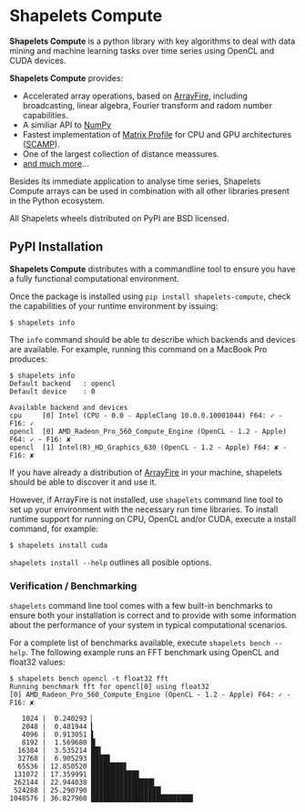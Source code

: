 # Shapelets Compute

**Shapelets Compute** is a python library with key algorithms to deal with data mining and 
machine learning tasks over time series using OpenCL and CUDA devices.  

**Shapelets Compute** provides:

  * Accelerated array operations, based on [ArrayFire](https://arrayfire.com/), including broadcasting, linear algebra, Fourier transform and radom number capabilities. 
  * A similiar API to [NumPy](https://numpy.org/)
  * Fastest implementation of [Matrix Profile](https://www.cs.ucr.edu/~eamonn/MatrixProfile.html) for CPU and GPU architectures ([SCAMP](https://github.com/zpzim/SCAMP)).
  * One of the largest collection of distance meassures.
  * [and much more](https://doc.shapelets.io/compute)...

Besides its immediate application to analyse time series, Shapelets Compute arrays can be 
used in combination with all other libraries present in the Python ecosystem.

All Shapelets wheels distributed on PyPI are BSD licensed.

## PyPI Installation
**Shapelets Compute** distributes with a commandline tool to ensure you have a fully functional computational environment.  

Once the package is installed using `pip install shapelets-compute`, check the capabilities of your runtime environment by issuing:

```
$ shapelets info
```

The `info` command should be able to describe which backends and devices are available.  For example, running this command on a MacBook Pro produces:

```
$ shapelets info
Default backend   : opencl
Default device    : 0

Available backend and devices
cpu     [0] Intel (CPU - 0.0 - AppleClang 10.0.0.10001044) F64: ✓ - F16: ✓
opencl  [0] AMD_Radeon_Pro_560_Compute_Engine (OpenCL - 1.2 - Apple) F64: ✓ - F16: ✘
opencl  [1] Intel(R)_HD_Graphics_630 (OpenCL - 1.2 - Apple) F64: ✘ - F16: ✘
```

If you have already a distribution of [ArrayFire](https://arrayfire.com/) in your machine, shapelets should be able to discover it and use it.  

However, if ArrayFire is not installed, use `shapelets` command line tool to set up your environment with the necessary run time libraries. To install runtime support for running on CPU, OpenCL and/or CUDA, execute a install command, for example:

```
$ shapelets install cuda 
```

`shapelets install --help` outlines all posible options.

### Verification / Benchmarking
`shapelets` command line tool comes with a few built-in benchmarks to ensure both your installation is correct and to provide with some information about the performance of your system in typical computational scenarios.  

For a complete list of benchmarks available, execute `shapelets bench --help`.  The following example runs an FFT benchmark using OpenCL and float32 values:

```
$ shapelets bench opencl -t float32 fft
Running benchmark fft for opencl[0] using float32
[0] AMD_Radeon_Pro_560_Compute_Engine (OpenCL - 1.2 - Apple) F64: ✓ - F16: ✘

   1024 |  0.240293 ▏
   2048 |  0.481944 ▎
   4096 |  0.913051 ▌
   8192 |  1.569680 █
  16384 |  3.535214 ██▍
  32768 |  6.905293 ████▋
  65536 | 12.850520 ████████▋
 131072 | 17.359991 ███████████▊
 262144 | 22.944038 ███████████████▌
 524288 | 25.290790 █████████████████▏
1048576 | 36.827960 █████████████████████████

```